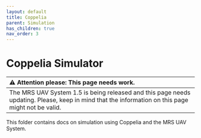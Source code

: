 ```yaml
---
layout: default
title: Coppelia
parent: Simulation
has_children: true
nav_order: 3
---
```


# Coppelia Simulator

| :warning: **Attention please: This page needs work.**                                                                                             |
| :---                                                                                                                                              |
| The MRS UAV System 1.5 is being released and this page needs updating. Please, keep in mind that the information on this page might not be valid. |

This folder contains docs on simulation using Coppelia and the MRS UAV System.
